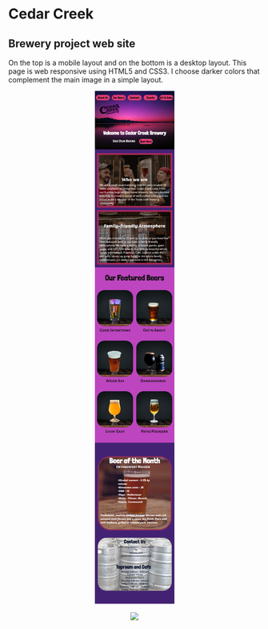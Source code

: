 # Cedar Creek

## Brewery project web site

On the top is a mobile layout and on the bottom is a desktop layout.  This page is web responsive using HTML5 and CSS3.  I choose darker colors that complement the main image in a simple layout.

<p align="center"><img src="readme_images/Mobile.png"></p><p align="center"><img src="readme_images/Desktop.png"></p>

